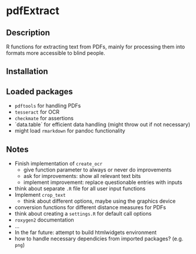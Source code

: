 # pdfExtract
## Description
R functions for extracting text from PDFs, mainly for processing them into formats more accessible to blind people.

## Installation


## Loaded packages
- `pdftools` for handling PDFs
- `tesseract` for OCR
- `checkmate` for assertions
- ´data.table´ for efficient data handling (might throw out if not necessary)
- might load `rmarkdown` for pandoc functionality


## Notes
- Finish implementation of `create_ocr`
  - give function parameter to always or never do improvements
  - ask for improvements: show all relevant text bits
  - implement improvement: replace questionable entries with inputs
- think about separate `.R` file for all user input functions
- Implement `crop_text`
  - think about different options, maybe using the graphics device
- conversion functions for different distance measures for PDFs
- think about creating a `settings.R` for default call options
- `roxygen2` documentation
- ...
- In the far future: attempt to build htmlwidgets environment
- how to handle necessary dependicies from imported packages? (e.g. `png`)
